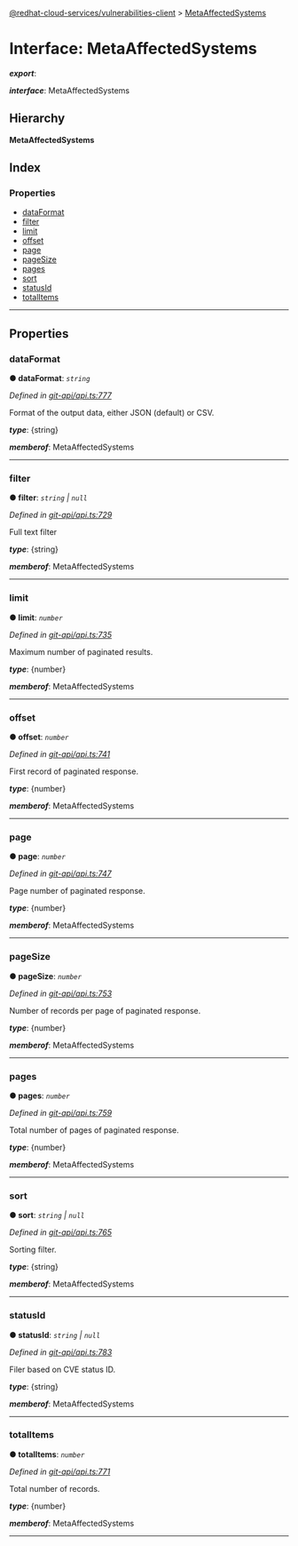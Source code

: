 [@redhat-cloud-services/vulnerabilities-client](../README.md) > [MetaAffectedSystems](../interfaces/metaaffectedsystems.md)

# Interface: MetaAffectedSystems

*__export__*: 

*__interface__*: MetaAffectedSystems

## Hierarchy

**MetaAffectedSystems**

## Index

### Properties

* [dataFormat](metaaffectedsystems.md#dataformat)
* [filter](metaaffectedsystems.md#filter)
* [limit](metaaffectedsystems.md#limit)
* [offset](metaaffectedsystems.md#offset)
* [page](metaaffectedsystems.md#page)
* [pageSize](metaaffectedsystems.md#pagesize)
* [pages](metaaffectedsystems.md#pages)
* [sort](metaaffectedsystems.md#sort)
* [statusId](metaaffectedsystems.md#statusid)
* [totalItems](metaaffectedsystems.md#totalitems)

---

## Properties

<a id="dataformat"></a>

###  dataFormat

**● dataFormat**: *`string`*

*Defined in [git-api/api.ts:777](https://github.com/RedHatInsights/javascript-clients/blob/master/packages/vulnerabilities/git-api/api.ts#L777)*

Format of the output data, either JSON (default) or CSV.

*__type__*: {string}

*__memberof__*: MetaAffectedSystems

___
<a id="filter"></a>

###  filter

**● filter**: *`string` \| `null`*

*Defined in [git-api/api.ts:729](https://github.com/RedHatInsights/javascript-clients/blob/master/packages/vulnerabilities/git-api/api.ts#L729)*

Full text filter

*__type__*: {string}

*__memberof__*: MetaAffectedSystems

___
<a id="limit"></a>

###  limit

**● limit**: *`number`*

*Defined in [git-api/api.ts:735](https://github.com/RedHatInsights/javascript-clients/blob/master/packages/vulnerabilities/git-api/api.ts#L735)*

Maximum number of paginated results.

*__type__*: {number}

*__memberof__*: MetaAffectedSystems

___
<a id="offset"></a>

###  offset

**● offset**: *`number`*

*Defined in [git-api/api.ts:741](https://github.com/RedHatInsights/javascript-clients/blob/master/packages/vulnerabilities/git-api/api.ts#L741)*

First record of paginated response.

*__type__*: {number}

*__memberof__*: MetaAffectedSystems

___
<a id="page"></a>

###  page

**● page**: *`number`*

*Defined in [git-api/api.ts:747](https://github.com/RedHatInsights/javascript-clients/blob/master/packages/vulnerabilities/git-api/api.ts#L747)*

Page number of paginated response.

*__type__*: {number}

*__memberof__*: MetaAffectedSystems

___
<a id="pagesize"></a>

###  pageSize

**● pageSize**: *`number`*

*Defined in [git-api/api.ts:753](https://github.com/RedHatInsights/javascript-clients/blob/master/packages/vulnerabilities/git-api/api.ts#L753)*

Number of records per page of paginated response.

*__type__*: {number}

*__memberof__*: MetaAffectedSystems

___
<a id="pages"></a>

###  pages

**● pages**: *`number`*

*Defined in [git-api/api.ts:759](https://github.com/RedHatInsights/javascript-clients/blob/master/packages/vulnerabilities/git-api/api.ts#L759)*

Total number of pages of paginated response.

*__type__*: {number}

*__memberof__*: MetaAffectedSystems

___
<a id="sort"></a>

###  sort

**● sort**: *`string` \| `null`*

*Defined in [git-api/api.ts:765](https://github.com/RedHatInsights/javascript-clients/blob/master/packages/vulnerabilities/git-api/api.ts#L765)*

Sorting filter.

*__type__*: {string}

*__memberof__*: MetaAffectedSystems

___
<a id="statusid"></a>

###  statusId

**● statusId**: *`string` \| `null`*

*Defined in [git-api/api.ts:783](https://github.com/RedHatInsights/javascript-clients/blob/master/packages/vulnerabilities/git-api/api.ts#L783)*

Filer based on CVE status ID.

*__type__*: {string}

*__memberof__*: MetaAffectedSystems

___
<a id="totalitems"></a>

###  totalItems

**● totalItems**: *`number`*

*Defined in [git-api/api.ts:771](https://github.com/RedHatInsights/javascript-clients/blob/master/packages/vulnerabilities/git-api/api.ts#L771)*

Total number of records.

*__type__*: {number}

*__memberof__*: MetaAffectedSystems

___

